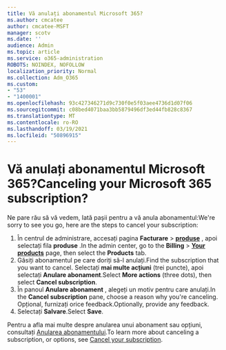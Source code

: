 ```yaml
---
title: Vă anulați abonamentul Microsoft 365?
ms.author: cmcatee
author: cmcatee-MSFT
manager: scotv
ms.date: ''
audience: Admin
ms.topic: article
ms.service: o365-administration
ROBOTS: NOINDEX, NOFOLLOW
localization_priority: Normal
ms.collection: Adm_O365
ms.custom:
- "53"
- "1400001"
ms.openlocfilehash: 93c427346271d9c730f0e5f03aee4736d1d07f06
ms.sourcegitcommit: c08bed4071baa3bb5879496df3ed44fb828c8367
ms.translationtype: MT
ms.contentlocale: ro-RO
ms.lasthandoff: 03/19/2021
ms.locfileid: "50896915"
---
```

# <a name="canceling-your-microsoft-365-subscription"></a><span data-ttu-id="f89c5-102">Vă anulați abonamentul Microsoft 365?</span><span class="sxs-lookup"><span data-stu-id="f89c5-102">Canceling your Microsoft 365 subscription?</span></span>

<span data-ttu-id="f89c5-103">Ne pare rău să vă vedem, Iată pașii pentru a vă anula abonamentul:</span><span class="sxs-lookup"><span data-stu-id="f89c5-103">We're sorry to see you go, here are the steps to cancel your subscription:</span></span>

1. <span data-ttu-id="f89c5-104">În centrul de administrare, accesați pagina **Facturare**  >  **[produse](https://go.microsoft.com/fwlink/p/?linkid=842054)** , apoi selectați fila **produse** .</span><span class="sxs-lookup"><span data-stu-id="f89c5-104">In the admin center, go to the **Billing** > **[Your products](https://go.microsoft.com/fwlink/p/?linkid=842054)** page, then select the **Products** tab.</span></span>
2. <span data-ttu-id="f89c5-105">Găsiți abonamentul pe care doriți să-l anulați.</span><span class="sxs-lookup"><span data-stu-id="f89c5-105">Find the subscription that you want to cancel.</span></span> <span data-ttu-id="f89c5-106">Selectați **mai multe acțiuni** (trei puncte), apoi selectați **Anulare abonament**.</span><span class="sxs-lookup"><span data-stu-id="f89c5-106">Select **More actions** (three dots), then select **Cancel subscription**.</span></span>
3. <span data-ttu-id="f89c5-107">În panoul **Anulare abonament** , alegeți un motiv pentru care anulați.</span><span class="sxs-lookup"><span data-stu-id="f89c5-107">In the **Cancel subscription** pane, choose a reason why you're canceling.</span></span> <span data-ttu-id="f89c5-108">Opțional, furnizați orice feedback.</span><span class="sxs-lookup"><span data-stu-id="f89c5-108">Optionally, provide any feedback.</span></span>
4. <span data-ttu-id="f89c5-109">Selectați **Salvare**.</span><span class="sxs-lookup"><span data-stu-id="f89c5-109">Select **Save**.</span></span>

<span data-ttu-id="f89c5-110">Pentru a afla mai multe despre anularea unui abonament sau opțiuni, consultați [Anularea abonamentului](https://docs.microsoft.com/microsoft-365/commerce/subscriptions/cancel-your-subscription).</span><span class="sxs-lookup"><span data-stu-id="f89c5-110">To learn more about canceling a subscription, or options, see [Cancel your subscription](https://docs.microsoft.com/microsoft-365/commerce/subscriptions/cancel-your-subscription).</span></span>
